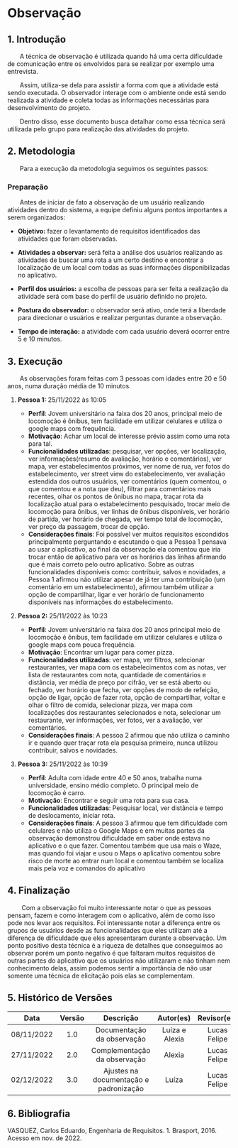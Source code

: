 # Observação

## 1. Introdução
&emsp;&emsp;A técnica de observação é utilizada quando há uma certa dificuldade de comunicação entre os envolvidos para se realizar por exemplo uma entrevista.

&emsp;&emsp;Assim, utiliza-se dela para assistir a forma com que a atividade está sendo executada. O observador interage com o ambiente onde está sendo realizada a atividade e coleta todas as informações necessárias para desenvolvimento do projeto.

&emsp;&emsp;Dentro disso, esse documento busca detalhar como essa técnica será utilizada pelo grupo para realização das atividades do projeto.

## 2. Metodologia
&emsp;&emsp;Para a execução da metodologia seguimos os seguintes passos: 

### Preparação

&emsp;&emsp;Antes de iniciar de fato a observação de um usuário realizando atividades dentro do sistema, a equipe definiu alguns pontos importantes a serem organizados:


* **Objetivo:** fazer o levantamento de requisitos identificados das atividades que foram observadas.

* **Atividades a observar:** será feita a análise dos usuários realizando as atividades de buscar uma rota a um certo destino e encontrar a localização de um local com todas as suas informações disponibilizadas no aplicativo.

* **Perfil dos usuários:** a escolha de pessoas para ser feita a realização da atividade será com base do perfil de usuário definido no projeto.

* **Postura do observador:** o observador será ativo, onde terá a liberdade para direcionar o usuários e realizar perguntas durante a observação.

* **Tempo de interação:** a atividade com cada usuário deverá ocorrer entre 5 e 10 minutos.


## 3. Execução

&emsp;&emsp;As observações foram feitas com 3 pessoas com idades entre 20 e 50 anos, numa duração média de 10 minutos.

1. **Pessoa 1:** 25/11/2022 às 10:05
    * **Perfil**: Jovem universitário na faixa dos 20 anos, principal meio de locomoção é ônibus, tem facilidade em utilizar celulares e utiliza o google maps com frequência.
    * **Motivação**: Achar um local de interesse prévio assim como uma rota para tal.
    * **Funcionalidades utilizadas**: pesquisar, ver opções, ver localização, ver informações(resumo de avaliação, horário e comentários), ver mapa, ver estabelecimentos próximos, ver nome de rua, ver fotos do estabelecimento, ver street view do estabelecimento, ver avaliação estendida dos outros usuários, ver comentários (quem comentou, o que comentou e a nota que deu), filtrar para comentários mais recentes, olhar os pontos de ônibus no mapa, traçar rota da localização atual para o estabelecimento pesquisado, trocar meio de locomoção para ônibus, ver linhas de ônibus disponíveis, ver horário de partida, ver horário de chegada, ver tempo total de locomoção, ver preço da passagem, trocar de opção.
    * **Considerações finais**: Foi possível ver muitos requisitos escondidos principalmente perguntando e escutando o que a Pessoa 1 pensava ao usar o aplicativo, ao final da observação ela comentou que iria trocar então de aplicativo para ver os horários das linhas afirmando que é mais correto pelo outro aplicativo. Sobre as outras funcionalidades disponíveis como: contribuir, salvos e novidades, a Pessoa 1 afirmou não utilizar apesar de já ter uma contribuição (um comentário em um estabelecimento), afirmou também utilizar a opção de compartilhar, ligar e ver horário de funcionamento disponíveis nas informações do estabelecimento. 

2. **Pessoa 2:** 25/11/2022 às 10:23
    * **Perfil**: Jovem universitário na faixa dos 20 anos principal meio de locomoção é ônibus, tem facilidade em utilizar celulares e utiliza o google maps com pouca frequência.
    * **Motivação**: Encontrar um lugar para comer pizza.
    * **Funcionalidades utilizadas**: ver mapa, ver filtros, selecionar restaurantes, ver mapa com os estabelecimentos com as notas, ver lista de restaurantes com nota, quantidade de comentários e distância, ver média de preço por cifrão, ver se está aberto ou fechado, ver horário que fecha, ver opções de modo de refeição, opção de ligar, opção de fazer rota, opção de compartilhar, voltar e olhar o filtro de comida, selecionar pizza, ver mapa com localizações dos restaurantes selecionados e nota, selecionar um restaurante, ver informações, ver fotos, ver a avaliação, ver comentários.
    * **Considerações finais**: A pessoa 2 afirmou que não utiliza o caminho ir e quando quer traçar rota ela pesquisa primeiro, nunca utilizou contribuir, salvos e novidades.

3. **Pessoa 3:** 25/11/2022 às 10:39
    * **Perfil**: Adulta com idade entre 40 e 50 anos, trabalha numa universidade, ensino médio completo. O principal meio de locomoção é carro.
    * **Motivação**: Encontrar e seguir uma rota para sua casa.
    * **Funcionalidades utilizadas**: Pesquisar local, ver distância e tempo de deslocamento, iniciar rota.
    * **Considerações finais**: A pessoa 3 afirmou que tem dificuldade com celulares e não utiliza o Google Maps e em muitas partes da observação demonstrou dificuldade em saber onde estava no aplicativo e o que fazer. Comentou também que usa mais o Waze, mas quando foi viajar e usou o Maps o aplicativo comentou sobre risco de morte ao entrar num local e comentou também se localiza mais pela voz e comandos do aplicativo

## 4. Finalização

&emsp;&emsp; Com a observação foi muito interessante notar o que as pessoas pensam, fazem e como interagem com o aplicativo, além de como isso pode nos levar aos requisitos. Foi interessante notar a diferença entre os grupos de usuários desde as funcionalidades que eles utilizam até a diferença de dificuldade que eles apresentaram durante a observação. Um ponto positivo desta técnica é a riqueza de detalhes que conseguimos ao observar porém um ponto negativo é que faltaram muitos requisitos de outras partes do aplicativo que os usuários não utilizaram e não tinham nem conhecimento delas, assim podemos sentir a importância de não usar somente uma técnica de elicitação pois elas se complementam.


## 5. Histórico de Versões

| Data | Versão | Descrição | Autor(es) | Revisor(es) |
| :--: | :----: | :-------: | :---: | :---: |
| 08/11/2022 | 1.0 | Documentação da observação| Luíza e Alexia | Lucas Felipe |
| 27/11/2022 | 2.0 | Complementação da observação| Alexia |  Lucas Felipe|
| 02/12/2022 | 3.0 | Ajustes na documentação e padronização | Luíza | Lucas Felipe|


## 6. Bibliografia

VASQUEZ, Carlos Eduardo, Engenharia de Requisitos. 1. Brasport, 2016. Acesso em nov. de 2022.

